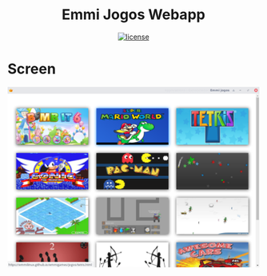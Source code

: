 <h1 align="center">Emmi Jogos Webapp</h1>


<p align="center"> 
<a href="https://github.com/emmilinux/emmigames/blob/add-license-1-1/LICENSE"><img src="https://img.shields.io/github/license/mashape/apistatus.svg" alt="license"/></a></p>

# Screen
![alt tag](https://github.com/emmilinux/emmigames/blob/master/screen.png)

